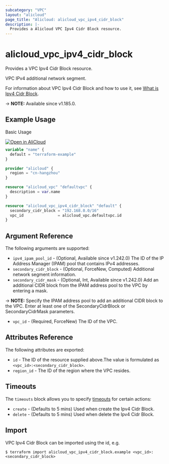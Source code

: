 ```yaml
---
subcategory: "VPC"
layout: "alicloud"
page_title: "Alicloud: alicloud_vpc_ipv4_cidr_block"
description: |-
  Provides a Alicloud VPC Ipv4 Cidr Block resource.
---
```


# alicloud_vpc_ipv4_cidr_block

Provides a VPC Ipv4 Cidr Block resource.

VPC IPv4 additional network segment.

For information about VPC Ipv4 Cidr Block and how to use it, see [What is Ipv4 Cidr Block](https://www.alibabacloud.com/help/en/virtual-private-cloud/latest/associatevpccidrblock).

-> **NOTE:** Available since v1.185.0.

## Example Usage

Basic Usage

<div style="display: block;margin-bottom: 40px;"><div class="oics-button" style="float: right;position: absolute;margin-bottom: 10px;">
  <a href="https://api.aliyun.com/terraform?resource=alicloud_vpc_ipv4_cidr_block&exampleId=6745eb51-2032-9dde-29a3-d1bee81f4fc03b40e9fb&activeTab=example&spm=docs.r.vpc_ipv4_cidr_block.0.6745eb5120&intl_lang=EN_US" target="_blank">
    <img alt="Open in AliCloud" src="https://img.alicdn.com/imgextra/i1/O1CN01hjjqXv1uYUlY56FyX_!!6000000006049-55-tps-254-36.svg" style="max-height: 44px; max-width: 100%;">
  </a>
</div></div>

```terraform
variable "name" {
  default = "terraform-example"
}

provider "alicloud" {
  region = "cn-hangzhou"
}

resource "alicloud_vpc" "defaultvpc" {
  description = var.name
}

resource "alicloud_vpc_ipv4_cidr_block" "default" {
  secondary_cidr_block = "192.168.0.0/16"
  vpc_id               = alicloud_vpc.defaultvpc.id
}
```

## Argument Reference

The following arguments are supported:
* `ipv4_ipam_pool_id` - (Optional, Available since v1.242.0) The ID of the IP Address Manager (IPAM) pool that contains IPv4 addresses.
* `secondary_cidr_block` - (Optional, ForceNew, Computed) Additional network segment information.
* `secondary_cidr_mask` - (Optional, Int, Available since v1.242.0) Add an additional CIDR block from the IPAM address pool to the VPC by entering a mask.

-> **NOTE:**  Specify the IPAM address pool to add an additional CIDR block to the VPC. Enter at least one of the SecondaryCidrBlock or SecondaryCidrMask parameters.

* `vpc_id` - (Required, ForceNew) The ID of the VPC.

## Attributes Reference

The following attributes are exported:
* `id` - The ID of the resource supplied above.The value is formulated as `<vpc_id>:<secondary_cidr_block>`.
* `region_id` - The ID of the region where the VPC resides.

## Timeouts

The `timeouts` block allows you to specify [timeouts](https://developer.hashicorp.com/terraform/language/resources/syntax#operation-timeouts) for certain actions:
* `create` - (Defaults to 5 mins) Used when create the Ipv4 Cidr Block.
* `delete` - (Defaults to 5 mins) Used when delete the Ipv4 Cidr Block.

## Import

VPC Ipv4 Cidr Block can be imported using the id, e.g.

```shell
$ terraform import alicloud_vpc_ipv4_cidr_block.example <vpc_id>:<secondary_cidr_block>
```